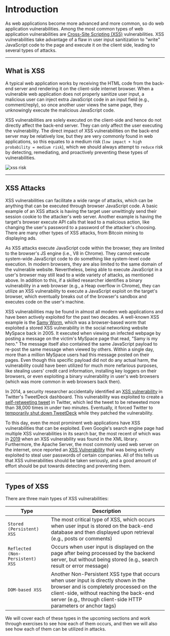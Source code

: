 
<h1>Introduction</h1>
<p>As web applications become more advanced and more common, so do web application vulnerabilities. Among the most common types of web application vulnerabilities are <a href="https://owasp.org/www-community/attacks/xss/">Cross-Site Scripting (XSS)</a> vulnerabilities. XSS vulnerabilities take advantage of a flaw in user input sanitization to "write" JavaScript code to the page and execute it on the client side, leading to several types of attacks.</p>
<hr/>
<h2>What is XSS</h2>
<p>A typical web application works by receiving the HTML code from the back-end server and rendering it on the client-side internet browser. When a vulnerable web application does not properly sanitize user input, a malicious user can inject extra JavaScript code in an input field (e.g., comment/reply), so once another user views the same page, they unknowingly execute the malicious JavaScript code.</p>
<p>XSS vulnerabilities are solely executed on the client-side and hence do not directly affect the back-end server. They can only affect the user executing the vulnerability. The direct impact of XSS vulnerabilities on the back-end server may be relatively low, but they are very commonly found in web applications, so this equates to a medium risk (<code>low impact + high probability = medium risk</code>), which we should always attempt to <code>reduce</code> risk by detecting, remediating, and proactively preventing these types of vulnerabilities.</p>
<p><img alt="xss risk" src="https://academy.hackthebox.com/storage/modules/103/xss_risk_chart_1.jpg"/></p>
<hr/>
<h2>XSS Attacks</h2>
<p>XSS vulnerabilities can facilitate a wide range of attacks, which can be anything that can be executed through browser JavaScript code. A basic example of an XSS attack is having the target user unwittingly send their session cookie to the attacker's web server. Another example is having the target's browser execute API calls that lead to a malicious action, like changing the user's password to a password of the attacker's choosing. There are many other types of XSS attacks, from Bitcoin mining to displaying ads.</p>
<p>As XSS attacks execute JavaScript code within the browser, they are limited to the browser's JS engine (i.e., V8 in Chrome). They cannot execute system-wide JavaScript code to do something like system-level code execution. In modern browsers, they are also limited to the same domain of the vulnerable website. Nevertheless, being able to execute JavaScript in a user's browser may still lead to a wide variety of attacks, as mentioned above. In addition to this, if a skilled researcher identifies a binary vulnerability in a web browser (e.g., a Heap overflow in Chrome), they can utilize an XSS vulnerability to execute a JavaScript exploit on the target's browser, which eventually breaks out of the browser's sandbox and executes code on the user's machine.</p>
<p>XSS vulnerabilities may be found in almost all modern web applications and have been actively exploited for the past two decades. A well-known XSS example is the <a href="https://en.wikipedia.org/wiki/Samy_(computer_worm)">Samy Worm</a>, which was a browser-based worm that exploited a stored XSS vulnerability in the social networking website MySpace back in 2005. It executed when viewing an infected webpage by posting a message on the victim's MySpace page that read, "Samy is my hero." The message itself also contained the same JavaScript payload to re-post the same message when viewed by others. Within a single day, more than a million MySpace users had this message posted on their pages. Even though this specific payload did not do any actual harm, the vulnerability could have been utilized for much more nefarious purposes, like stealing users' credit card information, installing key loggers on their browsers, or even exploiting a binary vulnerability in user's web browsers (which was more common in web browsers back then).</p>
<p>In 2014, a security researcher accidentally identified an <a href="https://blog.sucuri.net/2014/06/serious-cross-site-scripting-vulnerability-in-tweetdeck-twitter.html">XSS vulnerability</a> in Twitter's TweetDeck dashboard. This vulnerability was exploited to create a <a href="https://twitter.com/derGeruhn/status/476764918763749376">self-retweeting tweet</a> in Twitter, which led the tweet to be retweeted more than 38,000 times in under two minutes. Eventually, it forced Twitter to <a href="https://www.theguardian.com/technology/2014/jun/11/twitter-tweetdeck-xss-flaw-users-vulnerable">temporarily shut down TweetDeck</a> while they patched the vulnerability.</p>
<p>To this day, even the most prominent web applications have XSS vulnerabilities that can be exploited. Even Google's search engine page had multiple XSS vulnerabilities in its search bar, the most recent of which was in <a href="https://www.acunetix.com/blog/web-security-zone/mutation-xss-in-google-search/">2019</a> when an XSS vulnerability was found in the XML library. Furthermore, the Apache Server, the most commonly used web server on the internet, once reported an <a href="https://blogs.apache.org/infra/entry/apache_org_04_09_2010">XSS Vulnerability</a> that was being actively exploited to steal user passwords of certain companies. All of this tells us that XSS vulnerabilities should be taken seriously, and a good amount of effort should be put towards detecting and preventing them.</p>
<hr/>
<h2>Types of XSS</h2>
<p>There are three main types of XSS vulnerabilities:</p>
<table>
<thead>
<tr>
<th>Type</th>
<th>Description</th>
</tr>
</thead>
<tbody>
<tr>
<td><code>Stored (Persistent) XSS</code></td>
<td>The most critical type of XSS, which occurs when user input is stored on the back-end database and then displayed upon retrieval (e.g., posts or comments)</td>
</tr>
<tr>
<td><code>Reflected (Non-Persistent) XSS</code></td>
<td>Occurs when user input is displayed on the page after being processed by the backend server, but without being stored (e.g., search result or error message)</td>
</tr>
<tr>
<td><code>DOM-based XSS</code></td>
<td>Another Non-Persistent XSS type that occurs when user input is directly shown in the browser and is completely processed on the client-side, without reaching the back-end server (e.g., through client-side HTTP parameters or anchor tags)</td>
</tr>
</tbody>
</table>
<p>We will cover each of these types in the upcoming sections and work through exercises to see how each of them occurs, and then we will also see how each of them can be utilized in attacks.</p>
